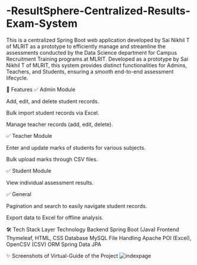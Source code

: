 # -ResultSphere-Centralized-Results-Exam-System
This is a centralized Spring Boot web application developed by Sai Nikhil T of MLRIT as a prototype to efficiently manage and streamline the assessments conducted by the Data Science department for Campus Recruitment Training programs at MLRIT.
Developed as a prototype by Sai Nikhil T of MLRIT, this system provides distinct functionalities for Admins, Teachers, and Students, ensuring a smooth end-to-end assessment lifecycle.

📌 Features
✅ Admin Module

Add, edit, and delete student records.

Bulk import student records via Excel.

Manage teacher records (add, edit, delete).

✅ Teacher Module

Enter and update marks of students for various subjects.

Bulk upload marks through CSV files.

✅ Student Module

View individual assessment results.

✅ General

Pagination and search to easily navigate student records.

Export data to Excel for offline analysis.

🛠 Tech Stack
Layer	Technology
Backend	Spring Boot (Java)
Frontend	Thymeleaf, HTML, CSS
Database	MySQL
File Handling	Apache POI (Excel), OpenCSV (CSV)
ORM	Spring Data JPA

✨ Screenshots of Virtual-Guide of the Project 
![indexpage](https://github.com/user-attachments/assets/56b8abee-bc38-422a-86bf-54391cb5f10e)


